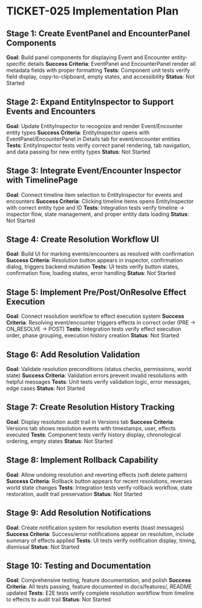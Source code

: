 # TICKET-025 Implementation Plan

## Stage 1: Create EventPanel and EncounterPanel Components

**Goal**: Build panel components for displaying Event and Encounter entity-specific details
**Success Criteria**: EventPanel and EncounterPanel render all metadata fields with proper formatting
**Tests**: Component unit tests verify field display, copy-to-clipboard, empty states, and accessibility
**Status**: Not Started

## Stage 2: Expand EntityInspector to Support Events and Encounters

**Goal**: Update EntityInspector to recognize and render Event/Encounter entity types
**Success Criteria**: EntityInspector opens with EventPanel/EncounterPanel in Details tab for event/encounter entities
**Tests**: EntityInspector tests verify correct panel rendering, tab navigation, and data passing for new entity types
**Status**: Not Started

## Stage 3: Integrate Event/Encounter Inspector with TimelinePage

**Goal**: Connect timeline item selection to EntityInspector for events and encounters
**Success Criteria**: Clicking timeline items opens EntityInspector with correct entity type and ID
**Tests**: Integration tests verify timeline → inspector flow, state management, and proper entity data loading
**Status**: Not Started

## Stage 4: Create Resolution Workflow UI

**Goal**: Build UI for marking events/encounters as resolved with confirmation
**Success Criteria**: Resolution button appears in inspector, confirmation dialog, triggers backend mutation
**Tests**: UI tests verify button states, confirmation flow, loading states, error handling
**Status**: Not Started

## Stage 5: Implement Pre/Post/OnResolve Effect Execution

**Goal**: Connect resolution workflow to effect execution system
**Success Criteria**: Resolving event/encounter triggers effects in correct order (PRE → ON_RESOLVE → POST)
**Tests**: Integration tests verify effect execution order, phase grouping, execution history creation
**Status**: Not Started

## Stage 6: Add Resolution Validation

**Goal**: Validate resolution preconditions (status checks, permissions, world state)
**Success Criteria**: Validation errors prevent invalid resolutions with helpful messages
**Tests**: Unit tests verify validation logic, error messages, edge cases
**Status**: Not Started

## Stage 7: Create Resolution History Tracking

**Goal**: Display resolution audit trail in Versions tab
**Success Criteria**: Versions tab shows resolution events with timestamps, user, effects executed
**Tests**: Component tests verify history display, chronological ordering, empty states
**Status**: Not Started

## Stage 8: Implement Rollback Capability

**Goal**: Allow undoing resolution and reverting effects (soft delete pattern)
**Success Criteria**: Rollback button appears for recent resolutions, reverses world state changes
**Tests**: Integration tests verify rollback workflow, state restoration, audit trail preservation
**Status**: Not Started

## Stage 9: Add Resolution Notifications

**Goal**: Create notification system for resolution events (toast messages)
**Success Criteria**: Success/error notifications appear on resolution, include summary of effects applied
**Tests**: UI tests verify notification display, timing, dismissal
**Status**: Not Started

## Stage 10: Testing and Documentation

**Goal**: Comprehensive testing, feature documentation, and polish
**Success Criteria**: All tests passing, feature documented in docs/features/, README updated
**Tests**: E2E tests verify complete resolution workflow from timeline to effects to audit trail
**Status**: Not Started
